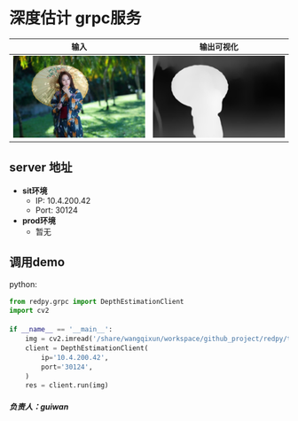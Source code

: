 # 深度估计 grpc服务

输入| 输出可视化 
:-------------------------:|:-------------------------:
![img](test/data/beauty.jpg)  |  ![img](test/data/demo_output/depth_estimation.jpg)

## server 地址
- **sit环境**
  - IP: 10.4.200.42
  - Port: 30124
- **prod环境**
  - 暂无

## 调用demo
python:
```python
from redpy.grpc import DepthEstimationClient
import cv2

if __name__ == '__main__':
    img = cv2.imread('/share/wangqixun/workspace/github_project/redpy/test/data/beauty.jpg')
    client = DepthEstimationClient(
        ip='10.4.200.42',
        port='30124',
    )
    res = client.run(img)
```

##### 负责人：guiwan











